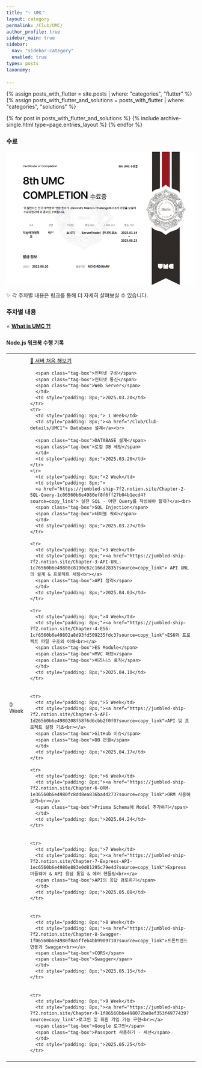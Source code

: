 ```yaml
---
title: "✨ UMC"
layout: category
permalink: /Club/UMC/
author_profile: true
sidebar_main: true
sidebar:
  nav: "sidebar-category"
  enabled: true
types: posts
taxonomy:

---
```


{% assign posts_with_flutter = site.posts | where: "categories", "flutter" %}
{% assign posts_with_flutter_and_solutions = posts_with_flutter | where: "categories", "solutions" %}

{% for post in posts_with_flutter_and_solutions %}
  {% include archive-single.html type=page.entries_layout %}
{% endfor %}

### 수료
<img src="https://raw.githubusercontent.com/park-hoyeon/park-hoyeon.github.io/master/_pages/Club/images/너디너리.png"> 


✨ 각 주차별 내용은 링크를 통해 더 자세히 살펴보실 수 있습니다.<br>  


### 주차별 내용

⭐  **[What is UMC ?!](/Club/Club-details/UMC)**  

#### Node.js 워크북 수행 기록

<table style="width: 100%; border-collapse: collapse; text-align: left; font-size: 14px;">
  <tbody>
    <tr>
      <td style="padding: 8px;"> 0 Week</td>
      <td style="padding: 8px;"><a href="/Club/Club-details/UMC0">📝 서버 처음 해보기</a><br>

      <span class="tag-box">인터넷 구성</span>
      <span class="tag-box">인터넷 통신</span>
      <span class="tag-box">Web Server</span>
      </td>
      <td style="padding: 8px;">2025.03.20</td>
    </tr>
    <tr>
      <td style="padding: 8px;"> 1 Week</td>
      <td style="padding: 8px;"><a href="/Club/Club-details/UMC1"> Database 설계</a><br>

      <span class="tag-box">DATABASE 설계</span>
      <span class="tag-box">로컬 DB 세팅</span>
      </td>
      <td style="padding: 8px;">2025.03.20</td>
    </tr>
    <tr>
      <td style="padding: 8px;">2 Week</td>
      <td style="padding: 8px;">
      <a href="https://jumbled-ship-7f2.notion.site/Chapter-2-SQL-Query-1c06560b6e4980ef8f6ff27b04b1ecd4?source=copy_link"> 실전 SQL - 어떤 Query를 작성해야 할까?</a><br>
      <span class="tag-box">SQL Injection</span>
      <span class="tag-box">테이블 쿼리</span>
      </td>
      <td style="padding: 8px;">2025.03.27</td>
    </tr>
    
    <tr>
      <td style="padding: 8px;">3 Week</td>
      <td style="padding: 8px;"><a href="https://jumbled-ship-7f2.notion.site/Chapter-3-API-URL-1c76560b6e49808c8190c62c166d2835?source=copy_link"> API URL의 설계 & 프로젝트 세팅<br></a>      
      <span class="tag-box">API 정리</span>
      </td>
      <td style="padding: 8px;">2025.04.03</td>
    </tr>
    
    <tr>
      <td style="padding: 8px;">4 Week</td>
      <td style="padding: 8px;"><a href="https://jumbled-ship-7f2.notion.site/Chapter-4-ES6-1cf6560b6e49802a8d93fd509235fdc3?source=copy_link">ES6와 프로젝트 파일 구조의 이해<br></a>
      <span class="tag-box">ES Module</span>
      <span class="tag-box">MVC 패턴</span>
      <span class="tag-box">비즈니스 로직</span>
      </td>
      <td style="padding: 8px;">2025.04.10</td>
    </tr>

    
    <tr>
      <td style="padding: 8px;">5 Week</td>
      <td style="padding: 8px;"><a href="https://jumbled-ship-7f2.notion.site/Chapter-5-API-1d26560b6e4980208f58f6d6cbb2f0f0?source=copy_link">API 및 프로젝트 설정 기초<br></a>
      <span class="tag-box">GitHub 이슈</span>
      <span class="tag-box">DB 연결</span>
      </td>
      <td style="padding: 8px;">2025.04.17</td>
    </tr>
    
    <tr>
      <td style="padding: 8px;">6 Week</td>
      <td style="padding: 8px;"><a href="https://jumbled-ship-7f2.notion.site/Chapter-6-ORM-1e36560b6e4980fc8dd8ea836ba4d273?source=copy_link">ORM 사용해보기<br></a>      
      <span class="tag-box">Prisma Schema에 Model 추가하기</span>
      </td>
      <td style="padding: 8px;">2025.04.24</td>
    </tr>

    
    <tr>
      <td style="padding: 8px;">7 Week</td>
      <td style="padding: 8px;"><a href="https://jumbled-ship-7f2.notion.site/Chapter-7-Express-API-1ec6560b6e4980e883e0d81295c79e4d?source=copy_link">Express 미들웨어 & API 응답 통일 & 에러 핸들링<br></a>
      <span class="tag-box">API의 응답 검토하기</span>
      </td>
      <td style="padding: 8px;">2025.05.08</td>
    </tr>

    
    <tr>
      <td style="padding: 8px;">8 Week</td>
      <td style="padding: 8px;"><a href="https://jumbled-ship-7f2.notion.site/Chapter-8-Swagger-1f06560b6e4980f0a5ffeb4bb9909710?source=copy_link">프론트엔드 연동과 Swagger<br></a>
      <span class="tag-box">CORS</span>
      <span class="tag-box">Swagger</span>
      </td>
      <td style="padding: 8px;">2025.05.15</td>
    </tr>

    
    <tr>
      <td style="padding: 8px;">9 Week</td>
      <td style="padding: 8px;"><a href="https://jumbled-ship-7f2.notion.site/Chapter-9-1f86560b6e498072be8ef353f4977439?source=copy_link">로그인 및 회원 가입 기능 구현<br></a>
      <span class="tag-box">Google 로그인</span>
      <span class="tag-box">Passport 사용하기 - 세션</span>
      </td>
      <td style="padding: 8px;">2025.05.25</td>
    </tr>

    
  </tbody>
</table>

<br/>
